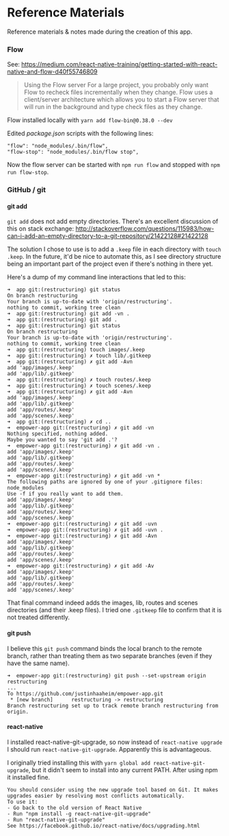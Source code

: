 # Reference Materials

Reference materials & notes made during the creation of this app.

### Flow
See: https://medium.com/react-native-training/getting-started-with-react-native-and-flow-d40f55746809

> Using the Flow server
> For a large project, you probably only want Flow to recheck files incrementally when they change. Flow uses a client/server architecture which allows you to start a Flow server that will run in the background and type check files as they change.

Flow installed locally with `yarn add flow-bin@0.38.0 --dev`

Edited *package.json* scripts with the following lines:

```
"flow": "node_modules/.bin/flow",
"flow-stop": "node_modules/.bin/flow stop",
```

Now the flow server can be started with `npm run flow` and stopped with `npm run flow-stop`.


### GitHub / git

#### git add

`git add` does not add empty directories. There's an excellent discussion of this on stack exchange: http://stackoverflow.com/questions/115983/how-can-i-add-an-empty-directory-to-a-git-repository/21422128#21422128

The solution I chose to use is to add a `.keep` file in each directory with `touch .keep`. In the future, it'd be nice to automate this, as I see directory structure being an important part of the project even if there's nothing in there yet.

Here's a dump of my command line interactions that led to this:
```
➜  app git:(restructuring) git status
On branch restructuring
Your branch is up-to-date with 'origin/restructuring'.
nothing to commit, working tree clean
➜  app git:(restructuring) git add -vn .
➜  app git:(restructuring) git add .
➜  app git:(restructuring) git status
On branch restructuring
Your branch is up-to-date with 'origin/restructuring'.
nothing to commit, working tree clean
➜  app git:(restructuring) touch images/.keep
➜  app git:(restructuring) ✗ touch lib/.gitkeep
➜  app git:(restructuring) ✗ git add -Avn
add 'app/images/.keep'
add 'app/lib/.gitkeep'
➜  app git:(restructuring) ✗ touch routes/.keep
➜  app git:(restructuring) ✗ touch scenes/.keep
➜  app git:(restructuring) ✗ git add -Avn
add 'app/images/.keep'
add 'app/lib/.gitkeep'
add 'app/routes/.keep'
add 'app/scenes/.keep'
➜  app git:(restructuring) ✗ cd ..
➜  empower-app git:(restructuring) ✗ git add -vn
Nothing specified, nothing added.
Maybe you wanted to say 'git add .'?
➜  empower-app git:(restructuring) ✗ git add -vn .
add 'app/images/.keep'
add 'app/lib/.gitkeep'
add 'app/routes/.keep'
add 'app/scenes/.keep'
➜  empower-app git:(restructuring) ✗ git add -vn *
The following paths are ignored by one of your .gitignore files:
node_modules
Use -f if you really want to add them.
add 'app/images/.keep'
add 'app/lib/.gitkeep'
add 'app/routes/.keep'
add 'app/scenes/.keep'
➜  empower-app git:(restructuring) ✗ git add -uvn
➜  empower-app git:(restructuring) ✗ git add -uvn .
➜  empower-app git:(restructuring) ✗ git add -Avn
add 'app/images/.keep'
add 'app/lib/.gitkeep'
add 'app/routes/.keep'
add 'app/scenes/.keep'
➜  empower-app git:(restructuring) ✗ git add -Av
add 'app/images/.keep'
add 'app/lib/.gitkeep'
add 'app/routes/.keep'
add 'app/scenes/.keep'
```

That final command indeed adds the images, lib, routes and scenes directories (and their .keep files). I tried one `.gitkeep` file to confirm that it is not treated differently.

#### git push

I believe this `git push` command binds the local branch to the remote branch, rather than treating them as two separate branches (even if they have the same name).

```
➜  empower-app git:(restructuring) git push --set-upstream origin restructuring
...
To https://github.com/justinhaaheim/empower-app.git
 * [new branch]      restructuring -> restructuring
Branch restructuring set up to track remote branch restructuring from origin.
```


#### react-native

I installed react-native-git-upgrade, so now instead of `react-native upgrade` I should run `react-native-git-upgrade`. Apparently this is advantageous.

I originally tried installing this with `yarn global add react-native-git-upgrade`, but it didn't seem to install into any current PATH. After using npm it installed fine.  

```
You should consider using the new upgrade tool based on Git. It makes upgrades easier by resolving most conflicts automatically.
To use it:
- Go back to the old version of React Native
- Run "npm install -g react-native-git-upgrade"
- Run "react-native-git-upgrade"
See https://facebook.github.io/react-native/docs/upgrading.html
```
